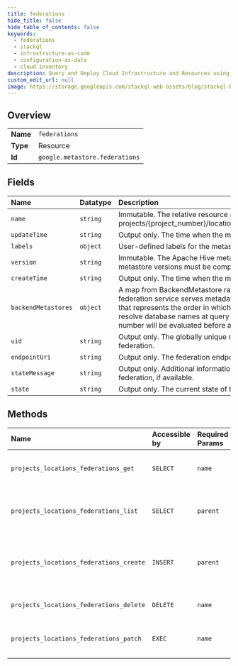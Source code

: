 ```yaml
---
title: federations
hide_title: false
hide_table_of_contents: false
keywords:
  - federations
  - stackql
  - infrastructure-as-code
  - configuration-as-data
  - cloud inventory
description: Query and Deploy Cloud Infrastructure and Resources using SQL
custom_edit_url: null
image: https://storage.googleapis.com/stackql-web-assets/blog/stackql-blog-post-featured-image.png
---
```

  
    

## Overview
<table><tbody>
<tr><td><b>Name</b></td><td><code>federations</code></td></tr>
<tr><td><b>Type</b></td><td>Resource</td></tr>
<tr><td><b>Id</b></td><td><code>google.metastore.federations</code></td></tr>
</tbody></table>

## Fields
| Name | Datatype | Description |
|:-----|:---------|:------------|
| `name` | `string` | Immutable. The relative resource name of the federation, of the form: projects/{project_number}/locations/{location_id}/federations/{federation_id}`. |
| `updateTime` | `string` | Output only. The time when the metastore federation was last updated. |
| `labels` | `object` | User-defined labels for the metastore federation. |
| `version` | `string` | Immutable. The Apache Hive metastore version of the federation. All backend metastore versions must be compatible with the federation version. |
| `createTime` | `string` | Output only. The time when the metastore federation was created. |
| `backendMetastores` | `object` | A map from BackendMetastore rank to BackendMetastores from which the federation service serves metadata at query time. The map key is an integer that represents the order in which BackendMetastores should be evaluated to resolve database names at query time. A BackendMetastore with a lower number will be evaluated before a BackendMetastore with a higher number. |
| `uid` | `string` | Output only. The globally unique resource identifier of the metastore federation. |
| `endpointUri` | `string` | Output only. The federation endpoint. |
| `stateMessage` | `string` | Output only. Additional information about the current state of the metastore federation, if available. |
| `state` | `string` | Output only. The current state of the federation. |
## Methods
| Name | Accessible by | Required Params | Description |
|:-----|:--------------|:----------------|:------------|
| `projects_locations_federations_get` | `SELECT` | `name` | Gets the details of a single federation. |
| `projects_locations_federations_list` | `SELECT` | `parent` | Lists federations in a project and location. |
| `projects_locations_federations_create` | `INSERT` | `parent` | Creates a metastore federation in a project and location. |
| `projects_locations_federations_delete` | `DELETE` | `name` | Deletes a single federation. |
| `projects_locations_federations_patch` | `EXEC` | `name` | Updates the fields of a federation. |
